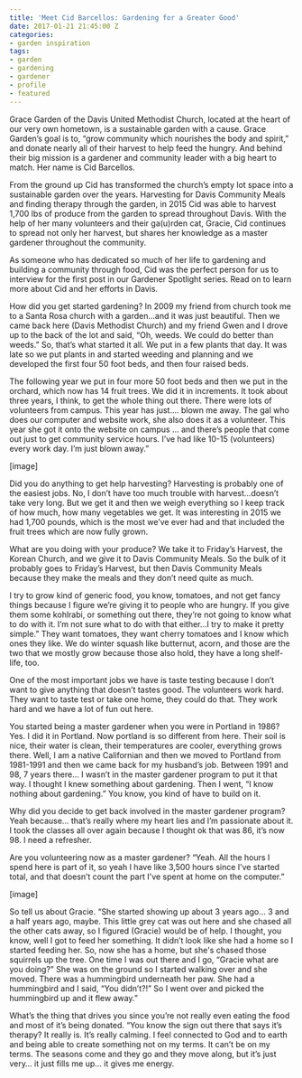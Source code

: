 ```yaml
---
title: 'Meet Cid Barcellos: Gardening for a Greater Good'
date: 2017-01-21 21:45:00 Z
categories:
- garden inspiration
tags:
- garden
- gardening
- gardener
- profile
- featured
---
```


Grace Garden of the Davis United Methodist Church, located at the heart of our very own hometown, is a sustainable garden with a cause.  Grace Garden’s goal is to, “grow community which nourishes the body and spirit,” and donate nearly all of their harvest to help feed the hungry. And behind their big mission is a gardener and community leader with a big heart to match. Her name is Cid Barcellos.

From the ground up Cid has transformed the church’s empty lot space into a sustainable garden over the years. Harvesting for Davis Community Meals and finding therapy through the garden, in 2015 Cid was able to harvest 1,700 lbs of produce from the garden to spread throughout Davis. With the help of her many volunteers and their ga(u)rden cat, Gracie, Cid continues to spread not only her harvest, but shares her knowledge as a master gardener throughout the community.

As someone who has dedicated so much of her life to gardening and building a community through food, Cid was the perfect person for us to interview for the first post in our Gardener Spotlight series. Read on to learn more about Cid and her efforts in Davis.

How did you get started gardening?
In 2009 my friend from church took me to a Santa Rosa church with a garden...and it was just beautiful. Then we came back here (Davis Methodist Church) and my friend Gwen and I drove up to the back of the lot and said, “Oh, weeds. We could do better than weeds.” So, that’s what started it all. We put in a few plants that day. It was late so we put plants in and started weeding and planning and we developed the first four 50 foot beds, and then four raised beds. 

The following year we put in four more 50 foot beds and then we put in the orchard, which now has 14 fruit trees. We did it in increments. It took about three years, I think, to get the whole thing out there. There were lots of volunteers from campus. This year has just…. blown me away. The gal who does our computer and website work, she also does it as a volunteer. This year she got it onto the website on campus … and there’s people that come out just to get community service hours. I’ve had like 10-15 (volunteers) every work day. I’m just blown away.”

[image]


Did you do anything to get help harvesting?
Harvesting is probably one of the easiest jobs. No, I don’t have too much trouble with harvest...doesn’t take very long. But we get it and then we weigh everything so I keep track of how much, how many vegetables we get. It was interesting in 2015 we had 1,700 pounds, which is the most we’ve ever had and that included the fruit trees which are now fully grown.

What are you doing with your produce?
We take it to Friday’s Harvest, the Korean Church, and we give it to Davis Community Meals. So the bulk of it probably goes to Friday’s Harvest, but then Davis Community Meals because they make the meals and they don’t need quite as much. 

I try to grow kind of generic food, you know, tomatoes, and not get fancy things because I figure we’re giving it to people who are hungry. If you give them some kohlrabi, or something out there, they’re not going to know what to do with it. I’m not sure what to do with that either...I try to make it pretty simple.” They want tomatoes, they want cherry tomatoes and I know which ones they like. We do winter squash like butternut, acorn, and those are the two that we mostly grow because those also hold, they have a long shelf-life, too. 

One of the most important jobs we have is taste testing because I don’t want to give anything that doesn’t tastes good. The volunteers work hard. They want to taste test or take one home, they could do that. They work hard and we have a lot of fun out here.

You started being a master gardener when you were in Portland in 1986?
Yes. I did it in Portland. Now portland is so different from here. Their soil is nice, their water is clean, their temperatures are cooler, everything grows there. Well, I am a native Californian and then we moved to Portland from 1981-1991 and then we came back for my husband’s job. Between 1991 and 98, 7 years there… I wasn’t in the master gardener program to put it that way. I thought I knew something about gardening. Then I went, “I know nothing about gardening.” You know, you kind of have to build on it.

 Why did you decide to get back involved in the master gardener program?
Yeah because… that’s really where my heart lies and I’m passionate about it. I took the classes all over again because I thought ok that was 86, it’s now 98. I need a refresher.

Are you volunteering now as a master gardener?
“Yeah. All the hours I spend here is part of it, so yeah I have like 3,500 hours since I’ve started total, and that doesn’t count the part I've spent at home on the computer.”

[image]

So tell us about Gracie.
“She started showing up about 3 years ago… 3 and a half years ago, maybe. This little grey cat was out here and she chased all the other cats away, so I figured (Gracie) would be of  help. I thought, you know, well I got to feed her something. It didn’t look like she had a home so I started feeding her. So, now she has a home, but she's chased those squirrels up the tree. One time I was out there and I go, “Gracie what are you doing?” She was on the ground so I started walking over and she moved. There was a hummingbird underneath her paw. She had a hummingbird and I said, “You didn’t?!” So I went over and picked the hummingbird up and it flew away.”



What’s the thing that drives you since you’re not really even eating the food and most of it’s being donated.
“You know the sign out there that says it’s therapy? It really is. It’s really calming. I feel connected to God and to earth and being able to create something not on my terms. It can’t be on my terms. The seasons come and they go and they move along, but it’s just very… it just fills me up… it gives me energy. 